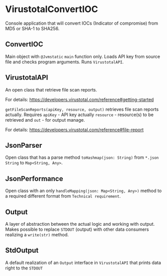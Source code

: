 # VirustotalConvertIOC

Console application that will convert IOCs (Indicator of compromise) from MD5 or SHA-1 to SHA256.

## ConvertIOC

Main object with `@Jvmstatic` `main` function only. Loads API key from source file and checks program arguments. Runs `VirustotalAPI`.

## VirustotalAPI

An open class that retrieve file scan reports. 

For details: https://developers.virustotal.com/reference#getting-started

`getFileScanReports(apiKey, resource, output)` retrieves file scan reports actually. Requires `apiKey` - API key actually `resource` - resource(s) to be retrieved 
and `out`  - for output manage.

For details: https://developers.virustotal.com/reference#file-report 

## JsonParser

Open class that has a parse method `toHashmap(json: String)` from `*.json` `String` to `Map<String, Any>`.

## JsonPerformance

Open class with an only `handleMapping(json: Map<String, Any>)` method to a required different format from `Technical requirement`. 

## Output

A layer of abstraction between the actual logic and working with output. 
Makes possible to replace `STDOUT` (output) with other data consumers realizing a `write(str)` method.

## StdOutput

A default realization of an `Output` interface in `VirustotalAPI` that prints data right to the `STDOUT`
